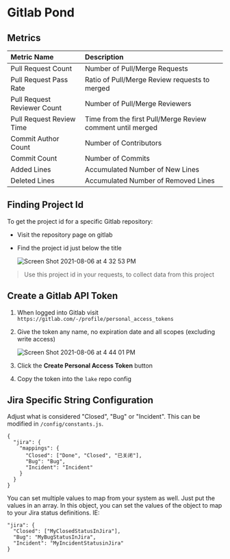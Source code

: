 # Gitlab Pond

## Metrics

Metric Name | Description
:------------ | :-------------
Pull Request Count | Number of Pull/Merge Requests
Pull Request Pass Rate | Ratio of Pull/Merge Review requests to merged
Pull Request Reviewer Count | Number of Pull/Merge Reviewers
Pull Request Review Time | Time from the first Pull/Merge Review comment until merged
Commit Author Count | Number of Contributors
Commit Count | Number of Commits
Added Lines | Accumulated Number of New Lines
Deleted Lines | Accumulated Number of Removed Lines

## Finding Project Id
To get the project id for a specific Gitlab repository:
- Visit the repository page on gitlab
- Find the project id just below the title

  ![Screen Shot 2021-08-06 at 4 32 53 PM](https://user-images.githubusercontent.com/3789273/128568416-a47b2763-51d8-4a6a-8a8b-396512bffb03.png)

> Use this project id in your requests, to collect data from this project

## Create a Gitlab API Token

1. When logged into Gitlab visit `https://gitlab.com/-/profile/personal_access_tokens`
2. Give the token any name, no expiration date and all scopes (excluding write access)

    ![Screen Shot 2021-08-06 at 4 44 01 PM](https://user-images.githubusercontent.com/3789273/128569148-96f50d4e-5b3b-4110-af69-a68f8d64350a.png)

3. Click the **Create Personal Access Token** button
4. Copy the token into the `lake` repo config

## Jira Specific String Configuration

Adjust what is considered "Closed", "Bug" or "Incident". This can be modified in `/config/constants.js`.

```
{
  "jira": {
    "mappings": {
      "Closed": ["Done", "Closed", "已关闭"],
      "Bug": "Bug",
      "Incident": "Incident"
    }
  }
}
```

You can set multiple values to map from your system as well. Just put the values in an array.
In this object, you can set the values of the object to map to your Jira status definitions. IE:

```
"jira": {
  "Closed": ["MyClosedStatusInJira"],
  "Bug": "MyBugStatusInJira",
  "Incident": "MyIncidentStatusinJira"
}
```
